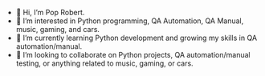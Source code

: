 - 👋 Hi, I’m Pop Robert.
- 👀 I’m interested in Python programming, QA Automation, QA Manual, music, gaming, and cars.
- 🌱 I’m currently learning Python development and growing my skills in QA automation/manual.
- 💞️ I’m looking to collaborate on Python projects, QA automation/manual testing, or anything related to music, gaming, or cars.
<!---
poprobert0412/poprobert0412 is a ✨ special ✨ repository because its `README.md` (this file) appears on your GitHub profile.
You can click the Preview link to take a look at your changes.
--->
